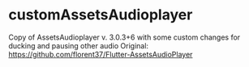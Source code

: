# customAssetsAudioplayer
Copy of AssetsAudioplayer v. 3.0.3+6 with some custom changes for ducking and pausing other audio
Original: https://github.com/florent37/Flutter-AssetsAudioPlayer

